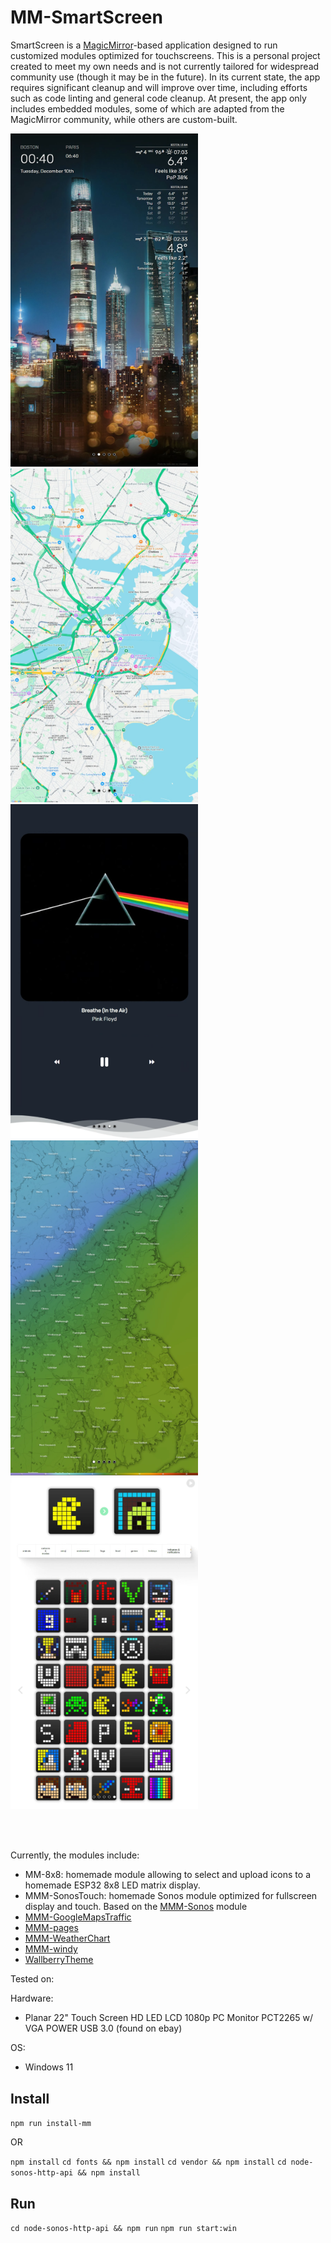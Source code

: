 # MM-SmartScreen

SmartScreen is a [MagicMirror](https://github.com/MagicMirrorOrg/MagicMirror)-based application designed to run customized modules optimized for touchscreens. This is a personal project created to meet my own needs and is not currently tailored for widespread community use (though it may be in the future). In its current state, the app requires significant cleanup and will improve over time, including efforts such as code linting and general code cleanup. At present, the app only includes embedded modules, some of which are adapted from the MagicMirror community, while others are custom-built.

<img src="screenshots/SmartScreen-weather.png" width="300px"/> <img src="screenshots/SmartScreen-GoogleTraffic.png" width="300px"/> <img src="screenshots/SmartScreen-Sonos.png" width="300px"/> <img src="screenshots/SmartScreen-Windy.png" width="300px"/> <img src="screenshots/SmartScreen-8x8.png" width="300px"/>

<br />
<br />

Currently, the modules include:
- MM-8x8: homemade module allowing to select and upload icons to a homemade ESP32 8x8 LED matrix display.
- MMM-SonosTouch: homemade Sonos module optimized for fullscreen display and touch. Based on the [MMM-Sonos](https://github.com/CFenner/MMM-Sonos) module
- [MMM-GoogleMapsTraffic](https://github.com/vicmora/MMM-GoogleMapsTraffic)
- [MMM-pages](https://github.com/edward-shen/MMM-pages)
- [MMM-WeatherChart](https://github.com/mtatsuma/MMM-WeatherChart.git)
- [MMM-windy](https://github.com/santi4488/MMM-windy)
- [WallberryTheme](https://github.com/delightedCrow/WallberryTheme)


Tested on:

Hardware:
- Planar 22" Touch Screen HD LED LCD 1080p PC Monitor PCT2265 w/ VGA POWER USB 3.0 (found on ebay)

OS:
- Windows 11

## Install

`npm run install-mm`

OR

`npm install`
`cd fonts && npm install`
`cd vendor && npm install`
`cd node-sonos-http-api && npm install`

## Run
`cd node-sonos-http-api && npm run`
`npm run start:win`
